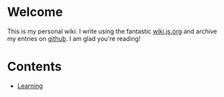 <!-- TITLE: My Wiki -->
<!-- SUBTITLE: A Personal Wiki -->

# Welcome
This is my personal wiki. I write using the fantastic [wiki.js.org](https://wiki.js.org) and archive my entries on [github](https://github.com/Jared-Prime/wiki). I am glad you're reading!
# Contents

* [Learning](/learning)